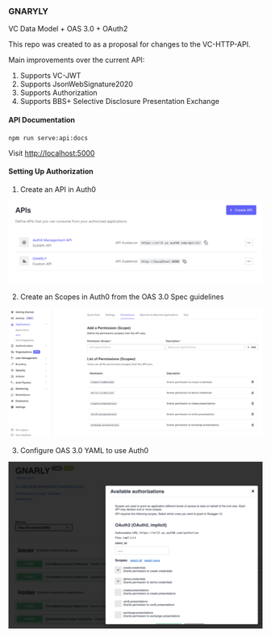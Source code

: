 ### GNARYLY

VC Data Model + OAS 3.0 + OAuth2

This repo was created to as a proposal for changes to the VC-HTTP-API.

Main improvements over the current API:

1. Supports VC-JWT
1. Supports JsonWebSignature2020
1. Supports Authorization
1. Supports BBS+ Selective Disclosure Presentation Exchange

#### API Documentation

```
npm run serve:api:docs
```

Visit [http://localhost:5000](http://localhost:5000)

#### Setting Up Authorization

1. Create an API in Auth0

![create an api that supports scopes](./docs/auth0-create-api.png)

2. Create an Scopes in Auth0 from the OAS 3.0 Spec guidelines

![setup scopes](./docs/auth0-scopes.png)

3. Configure OAS 3.0 YAML to use Auth0

![use scopes from oas3](./docs/oas-permissions.png)
